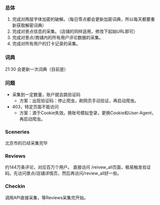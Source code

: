 ### 总体
1. 完成对两层字体加密的破解。（每日零点都会更新加密词典，所以每天都要重新获取解密词典）
2. 完成对景点信息的采集。（店铺的同样适用，修改下起始URL即可）
3. 完成对景点/商铺内的所有用户评论数据的采集。
4. 完成对所有用户的打卡记录的采集。

### 词典
21:30 会更新一次词典（目前是）

### 问题
- 采集到一定数量，账户就会跳验证码
    - 方案：出现验证码：停止爬虫，刷网页手动验证，再启动爬虫。
- 403，特定页面不能访问
    - 方案：源于Cookie失效。换账号模拟登录，更换Cookie和User-Agent，再启动爬虫。

### Sceneries
北京市的已经采集完毕

### Reviews
约144万条评论，对应百万个用户。
直接访问 /reivew_all页面，极易触发验证码。先访问景点/店铺详情页，然后再访问/review_all好一些。

### Checkin
调用API直接采集，等Reviews采集完开始。

